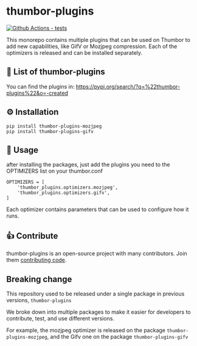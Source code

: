 # thumbor-plugins
[![Github Actions - tests](https://github.com/thumbor/thumbor-plugins/actions/workflows/test.yml/badge.svg)](https://github.com/thumbor/thumbor-plugins/actions)

This monorepo contains multiple plugins that can be used on Thumbor to add new capabilities, like GifV or Mozjpeg compression.
Each of the optimizers is released and can be installed separately.

## 📜 List of thumbor-plugins
You can find the plugins in: https://pypi.org/search/?q=%22thumbor-plugins%22&o=-created

## ⚙️ Installation
```
pip install thumbor-plugins-mozjpeg
pip install thumbor-plugins-gifv
```

## 🎯 Usage
after installing the packages,
just add the plugins you need to the OPTIMIZERS list on your thumbor.conf
```
OPTIMIZERS = [
    'thumbor_plugins.optimizers.mozjpeg',
    'thumbor_plugins.optimizers.gifv',
]
```
Each optimizer contains parameters that can be used to configure how it runs.

## 👍 Contribute

thumbor-plugins is an open-source project with many contributors. Join them
[contributing code](https://github.com/thumbor/thumbor-plugins/blob/master/CONTRIBUTING.md).


## Breaking change
This repository used to be released under a single package in previous versions, `thumbor-plugins`

We broke down into multiple packages to make it easier for developers to contribute, test, and use different versions.

For example, the mozjpeg optimizer is released on the package `thumbor-plugins-mozjpeg`, and the Gifv one on the package `thumbor-plugins-gifv`

